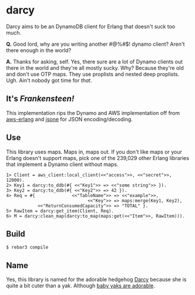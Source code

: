 darcy
=====
Darcy aims to be an DynamoDB client for Erlang that doesn't suck too much.

**Q.** Good lord, why are you writing another #@%#$! dynamo client? Aren't there
enough in the world? 

**A.** Thanks for asking, self. Yes, there sure are a lot of Dynamo clients out
there in the world and they're all mostly sucky. Why?  Because they're old and
don't use OTP maps. They use proplists and nested deep proplists. Ugh. Ain't
nobody got time for *that*.

It's *Frankensteen!*
--------------------
This implementation rips the Dynamo and AWS implementation off from
[aws-erlang][1] and [jsone][2] for JSON encoding/decoding.  

Use
---
This library uses maps. Maps in, maps out. If you don't like maps or your
Erlang doesn't support maps, pick one of the 239,029 other Erlang libraries
that implement a Dynamo client without maps.

    1> Client = aws_client:local_client(<<"access">>, <<"secret">>, 12000).
    2> Key1 = darcy:to_ddb(#{ <<"Key1">> => <<"some string">> }).
    3> Key2 = darcy:to_ddb(#{ <<"Key2">> => 42 }).
    4> Req = #{              <<"TableName">> => <<"example">>, 
                                   <<"Key">> => maps:merge(Key1, Key2),
                <<"ReturnConsumedCapacity">> => "TOTAL" }.
    5> RawItem = darcy:get_item(Client, Req).
    6> M = darcy:clean_map(darcy:to_map(maps:get(<<"Item">>, RawItem))).

Build
-----

    $ rebar3 compile

Name
----
Yes, this library is named for the adorable hedgehog [Darcy][3] because she is
quite a bit cuter than a yak. Although [baby yaks are adorable][4].

[1]: https://github.com/jkakar/aws-erlang
[2]: https://github.com/sile/jsone
[3]: https://www.instagram.com/darcytheflyinghedgehog/
[4]: https://bing.com/images/search?q=baby+yaks
